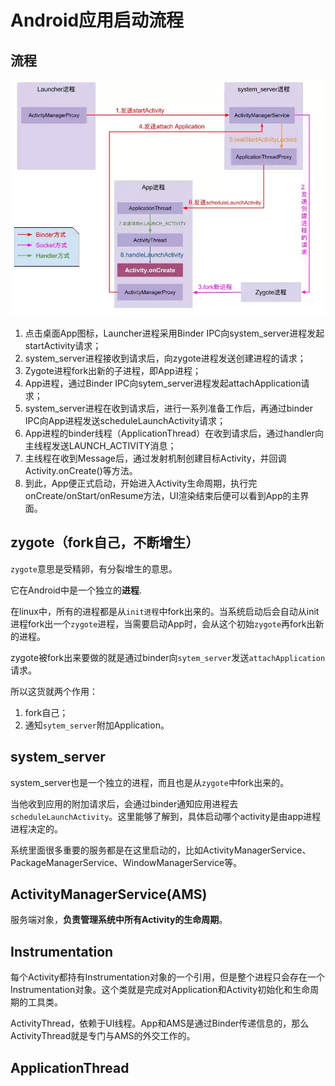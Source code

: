 # Android应用启动流程


## 流程

![](启动流程.png)

1. 点击桌面App图标，Launcher进程采用Binder IPC向system_server进程发起startActivity请求；
2. system_server进程接收到请求后，向zygote进程发送创建进程的请求；
3. Zygote进程fork出新的子进程，即App进程；
4. App进程，通过Binder IPC向sytem_server进程发起attachApplication请求；
5. system_server进程在收到请求后，进行一系列准备工作后，再通过binder IPC向App进程发送scheduleLaunchActivity请求；
6. App进程的binder线程（ApplicationThread）在收到请求后，通过handler向主线程发送LAUNCH_ACTIVITY消息；
7. 主线程在收到Message后，通过发射机制创建目标Activity，并回调Activity.onCreate()等方法。
8. 到此，App便正式启动，开始进入Activity生命周期，执行完onCreate/onStart/onResume方法，UI渲染结束后便可以看到App的主界面。

## zygote（fork自己，不断增生）

`zygote`意思是受精卵，有分裂增生的意思。

它在Android中是一个独立的**进程**.

在linux中，所有的进程都是从`init进程`中fork出来的。当系统启动后会自动从init进程fork出一个`zygote`进程，当需要启动App时，会从这个初始`zygote`再fork出新的进程。

zygote被fork出来要做的就是通过binder向`sytem_server`发送`attachApplication`请求。

所以这货就两个作用：

1. fork自己；
2. 通知`sytem_server`附加Application。

## system_server

system_server也是一个独立的进程，而且也是从`zygote`中fork出来的。

当他收到应用的附加请求后，会通过binder通知应用进程去`scheduleLaunchActivity`。这里能够了解到，具体启动哪个activity是由app进程进程决定的。

系统里面很多重要的服务都是在这里启动的，比如ActivityManagerService、PackageManagerService、WindowManagerService等。

## ActivityManagerService(AMS)

服务端对象，**负责管理系统中所有Activity的生命周期**。

## Instrumentation

每个Activity都持有Instrumentation对象的一个引用，但是整个进程只会存在一个Instrumentation对象。这个类就是完成对Application和Activity初始化和生命周期的工具类。

ActivityThread，依赖于UI线程。App和AMS是通过Binder传递信息的，那么ActivityThread就是专门与AMS的外交工作的。

## ApplicationThread



